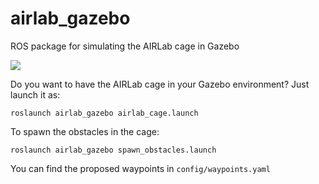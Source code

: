 # airlab_gazebo
ROS package for simulating the AIRLab cage in Gazebo

![](https://raw.githubusercontent.com/open-airlab/airlab_gazebo/main/media/gazebo_cage.png)

Do you want to have the AIRLab cage in your Gazebo environment? Just launch it as:

    roslaunch airlab_gazebo airlab_cage.launch

To spawn the obstacles in the cage:

    roslaunch airlab_gazebo spawn_obstacles.launch

You can find the proposed waypoints in `config/waypoints.yaml`